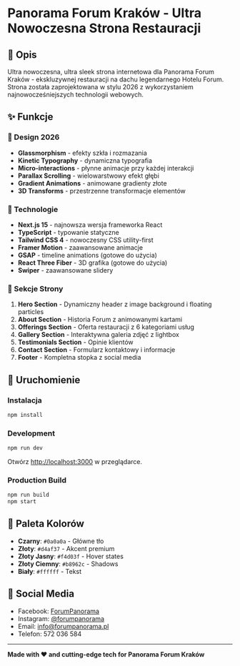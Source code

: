 # Panorama Forum Kraków - Ultra Nowoczesna Strona Restauracji

## 🌟 Opis

Ultra nowoczesna, ultra sleek strona internetowa dla Panorama Forum Kraków - ekskluzywnej restauracji na dachu legendarnego Hotelu Forum. Strona została zaprojektowana w stylu 2026 z wykorzystaniem najnowocześniejszych technologii webowych.

## ✨ Funkcje

### 🎨 Design 2026
- **Glassmorphism** - efekty szkła i rozmazania
- **Kinetic Typography** - dynamiczna typografia
- **Micro-interactions** - płynne animacje przy każdej interakcji
- **Parallax Scrolling** - wielowarstwowy efekt głębi
- **Gradient Animations** - animowane gradienty złote
- **3D Transforms** - przestrzenne transformacje elementów

### 🚀 Technologie
- **Next.js 15** - najnowsza wersja frameworka React
- **TypeScript** - typowanie statyczne
- **Tailwind CSS 4** - nowoczesny CSS utility-first
- **Framer Motion** - zaawansowane animacje
- **GSAP** - timeline animations (gotowe do użycia)
- **React Three Fiber** - 3D grafika (gotowe do użycia)
- **Swiper** - zaawansowane slidery

### 📱 Sekcje Strony

1. **Hero Section** - Dynamiczny header z image background i floating particles
2. **About Section** - Historia Forum z animowanymi kartami
3. **Offerings Section** - Oferta restauracji z 6 kategoriami usług
4. **Gallery Section** - Interaktywna galeria zdjęć z lightbox
5. **Testimonials Section** - Opinie klientów
6. **Contact Section** - Formularz kontaktowy i informacje
7. **Footer** - Kompletna stopka z social media

## 🚀 Uruchomienie

### Instalacja

```bash
npm install
```

### Development

```bash
npm run dev
```

Otwórz [http://localhost:3000](http://localhost:3000) w przeglądarce.

### Production Build

```bash
npm run build
npm start
```

## 🎨 Paleta Kolorów

- **Czarny**: `#0a0a0a` - Główne tło
- **Złoty**: `#d4af37` - Akcent premium
- **Złoty Jasny**: `#f4d03f` - Hover states
- **Złoty Ciemny**: `#b8962c` - Shadows
- **Biały**: `#ffffff` - Tekst

## 📱 Social Media

- Facebook: [ForumPanorama](https://www.facebook.com/ForumPanorama/)
- Instagram: [@forumpanorama](https://www.instagram.com/forumpanorama/)
- Email: info@forumpanorama.pl
- Telefon: 572 036 584

---

**Made with ❤️ and cutting-edge tech for Panorama Forum Kraków**
